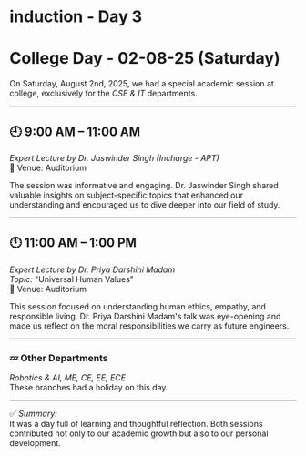 # induction - Day 3

# College Day - 02-08-25 (Saturday)

On Saturday, August 2nd, 2025, we had a special academic session at college, exclusively for the *CSE & IT* departments.

---

## 🕘 9:00 AM – 11:00 AM  
*Expert Lecture by Dr. Jaswinder Singh (Incharge - APT)*  
📍 Venue: Auditorium

The session was informative and engaging. Dr. Jaswinder Singh shared valuable insights on subject-specific topics that enhanced our understanding and encouraged us to dive deeper into our field of study.

---

## 🕚 11:00 AM – 1:00 PM  
*Expert Lecture by Dr. Priya Darshini Madam*  
*Topic:* "Universal Human Values"  
📍 Venue: Auditorium

This session focused on understanding human ethics, empathy, and responsible living. Dr. Priya Darshini Madam's talk was eye-opening and made us reflect on the moral responsibilities we carry as future engineers.

---

### 💤 Other Departments  
*Robotics & AI, ME, CE, EE, ECE*  
These branches had a holiday on this day.

---

✅ *Summary:*  
It was a day full of learning and thoughtful reflection. Both sessions contributed not only to our academic growth but also to our personal development.
